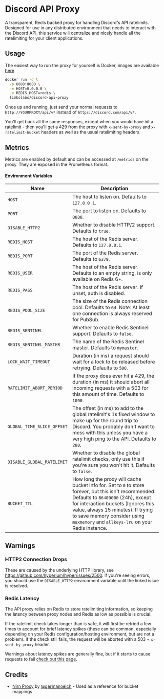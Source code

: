 # Discord API Proxy
A transparent, Redis backed proxy for handling Discord's API ratelimits. Designed for use in any distributed environment that needs to interact with the Discord API, this service will centralize and nicely handle all the ratelimiting for your client applications.

## Usage

The easiest way to run the proxy for yourself is Docker, images are available [here](https://hub.docker.com/r/limbolabs/discord-api-proxy).

```bash
docker run -d \
  -p 8080:8080 \
  -e HOST=0.0.0.0 \
  -e REDIS_HOST=redis \
  limbolabs/discord-api-proxy
```

Once up and running, just send your normal requests to `http://YOURPROXY/api/v*` instead of `https://discord.com/api/v*`.

You'll get back all the same responses, except when you would have hit a ratelimit - then you'll get a 429 from the proxy with `x-sent-by-proxy` and `x-ratelimit-bucket` headers as well as the usual ratelimiting headers.

## Metrics

Metrics are enabled by default and can be accessed at `/metrics` on the proxy. They are exposed in the Prometheus format.

#### Environment Variables
| Name                       | Description                                                                                                                                                                                                                                                                                                 |
| -------------------------- | ----------------------------------------------------------------------------------------------------------------------------------------------------------------------------------------------------------------------------------------------------------------------------------------------------------- |
| `HOST`                     | The host to listen on. Defaults to `127.0.0.1`.                                                                                                                                                                                                                                                             |
| `PORT`                     | The port to listen on. Defaults to `8080`.                                                                                                                                                                                                                                                                  |
| `DISABLE_HTTP2`            | Whether to disable HTTP/2 support. Defaults to `true`.                                                                                                                                                                                                                                                      |
| `REDIS_HOST`               | The host of the Redis server. Defaults to `127.0.0.1`.                                                                                                                                                                                                                                                      |
| `REDIS_PORT`               | The port of the Redis server. Defaults to `6379`.                                                                                                                                                                                                                                                           |
| `REDIS_USER`               | The host of the Redis server. Defaults to an empty string, is only available on Redis 6+.                                                                                                                                                                                                                   |
| `REDIS_PASS`               | The host of the Redis server. If unset, auth is disabled.                                                                                                                                                                                                                                                   |
| `REDIS_POOL_SIZE`          | The size of the Redis connection pool. Defaults to `64`. Note: At least one connection is always reserved for PubSub.                                                                                                                                                                                       |
| `REDIS_SENTINEL`           | Whether to enable Redis Sentinel support. Defaults to `false`.                                                                                                                                                                                                                                              |
| `REDIS_SENTINEL_MASTER`    | The name of the Redis Sentinel master. Defaults to `mymaster`.                                                                                                                                                                                                                                              |
| `LOCK_WAIT_TIMEOUT`        | Duration (in ms) a request should wait for a lock to be released before retrying. Defaults to `500`.                                                                                                                                                                                                        |
| `RATELIMIT_ABORT_PERIOD`   | If the proxy does ever hit a 429, the duration (in ms) it should abort all incoming requests with a 503 for this amount of time. Defaults to `1000`.                                                                                                                                                        |
| `GLOBAL_TIME_SLICE_OFFSET` | The offset (in ms) to add to the global ratelimit's 1s fixed window to make up for the round trip to Discord. You probably don't want to mess with this unless you have a very high ping to the API. Defaults to `200`.                                                                                     |
| `DISABLE_GLOBAL_RATELIMIT` | Whether to disable the global ratelimit checks, only use this if you're sure you won't hit it. Defaults to `false`.                                                                                                                                                                                         |
| `BUCKET_TTL`               | How long the proxy will cache bucket info for. Set to `0` to store forever, but this isn't recommended. Defaults to `86400000` (24h), except for interaction buckets (Ignores this value, always 15 minutes). If trying to save memory consider using `maxmemory` and `allkeys-lru` on your Redis instance. |

## Warnings

### HTTP2 Connection Drops
These are caused by the underlying HTTP library, see https://github.com/hyperium/hyper/issues/2500. If you're seeing errors, you should use the `DISABLE_HTTP2` environment variable until the linked issue is resolved.

### Redis Latency
The API proxy relies on Redis to store ratelimiting information, so keeping the latency between proxy nodes and Redis as low as possible is crucial.

If the ratelimit check takes longer than is safe, it will first be retried a few times to account for brief latency spikes (these can be common, especially depending on your Redis configuration/hosting environment, but are not a problem).
If the check still fails, the request will be aborted with a 503 + `x-sent-by-proxy` header.

Warnings about latency spikes are generally fine, but if it starts to cause requests to fail [check out this page](https://redis.io/docs/management/optimization/latency/).

## Credits
  - [Nirn Proxy](https://github.com/germanoeich/nirn-proxy) by [@germanoeich](https://github.com/germanoeich) - Used as a reference for bucket mappings
  
